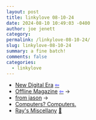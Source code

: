 ```yaml
---
layout: post
title: 𝚕𝚒𝚗𝚔𝚢𝚕𝚘𝚟𝚎 𝟶𝟾-𝟷𝟶-𝟸𝟺
date: 2024-08-10 10:49:03 -0400
author: joe jenett
category: 
permalink: /linkylove-08-10-24/
slug: linkylove-08-10-24
summary: a fine batch!
comments: false
categories:
  - linkylove
---
```

<ul class="linkylove">
	<li><a title="New Digital Era" href="https://newdigitalera.org/">New Digital Era</a>  <a title="source" href=""><span style="color:blue;">&#8678;</span></a></li>
	<li><a title="Offline Magazine" href="https://offlinemagazine.neocities.org/">Offline Magazine</a>  <a title="source" href=""><span style="color:blue;">&#8678;</span></a> <span title="led to site shown below">&#8594;</span></li>
	<li><a title="jason velazquez" href="https://www.fromjason.xyz/">from jason</a> <span title="led to site shown below">&#8594;</span></li>
	<li><a title="Piper McCorkle" href="https://piperswe.me/">Computers? Computers.</a></li>
	<li><a title="brisray" href="https://brisray.com/">Ray's Miscellany</a> <a title="source" href="https://pinboard.in/u:ramblinggit">📌</a></li>
</ul>
<a href="https://brid.gy/publish/mastodon"></a>